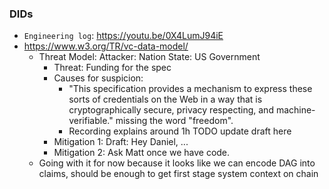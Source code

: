 ### DIDs

- `Engineering log`: https://youtu.be/0X4LumJ94iE
- https://www.w3.org/TR/vc-data-model/
  - Threat Model: Attacker: Nation State: US Government
    - Threat: Funding for the spec
    - Causes for suspicion:
      - "This specification provides a mechanism to express these sorts of credentials on the Web in a way that is cryptographically secure, privacy respecting, and machine-verifiable." missing the word "freedom".
      - Recording explains around 1h TODO update draft here
    - Mitigation 1: Draft: Hey Daniel, ...
    - Mitigation 2: Ask Matt once we have code.
  - Going with it for now because it looks like we can encode DAG into claims, should be enough to get first stage system context on chain